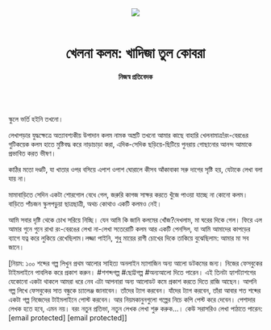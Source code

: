 <div align=center>
<img src=https://images.prothomalo.com/prothomalo-bangla/2021-01/1d75151c-eff9-4e9f-ac28-aebc4618d00f/palo_bangla_og.png />
<br><br>
<h1>খেলনা কলম: খাদিজা তুল কোবরা</h1> 
<h4>নিজস্ব প্রতিবেদক</h4>
<br><br>
</div>

স্কুলে ভর্তি হইনি তখনো।

লেখাপড়ার যুদ্ধক্ষেত্রে অত্যাবশ্যকীয় উপাদান কলম নামক অস্ত্রটি তখনো আমার কাছে বাহারি খেলনামাত্র!রং-বেরঙের গুটিকয়েক কলম হাতে মুষ্টিবদ্ধ করে নাড়াচাড়া করা, এদিক-সেদিক ছড়িয়ে-ছিটিয়ে পুনরায় গোছানোর আনন্দ আমাকে প্রভাবিত করত ভীষণ।

কাঠির মতো দণ্ডটি, যা খাতার ওপর বসিয়ে এপাশ ওপাশ ঘোরালে কীসব আঁকাবাকা সরু দাগের সৃষ্টি হয়, যেটাকে লেখা বলা যায় না।

মামাবাড়িতে সেদিন একটা শোরগোল বেধে গেল, জরুরি কাগজ সাক্ষর করতে খুঁজে পাওয়া যাচ্ছে না কোনো কলম। বাড়িতে পাঁচজন স্কুলপড়ুয়া ছাত্রছাত্রী, অথচ কোথাও একটি কলমও নেই।

আমি সবার দৃষ্টি থেকে চোখ সরিয়ে নিচ্ছি। যেন আমি কি জানি কলমের খোঁজ?দেখলাম, মা ঘরের দিকে গেল। ফিরে এল আমার গুনে গুনে রাখা রং-বেরঙের লেখা না-লেখা সতেরোটি কলম আর একটি পেনসিল, যা আমি আমাদের কাপড়ের ব্যাগে যত্ন করে লুকিয়ে রেখেছিলাম।লজ্জা পাইনি, শুধু মায়ের রাগী চোখের দিকে তাকিয়ে বুঝেছিলাম: আমার মা সব জানে।

[নিয়ম: ১০০ শব্দের গল্প লিখুন প্রথম আলোর সাহিত্য অনলাইন ম্যাগাজিন অন্য আলো ডটকমের জন্য। নিজের ফেসবুকের টাইমলাইনে পাবলিক করে প্রকাশ করুন। #শশব্দগল্প #ছোট্টগল্প #অন্যআলো দিতে পারেন। এই তিনটা হ্যাশট্যাশগের যেকোনো একটা থাকলে আমরা ধরে নেব এটা আপনারা অন্য আলোডট কমে প্রকাশ করতে দিতে রাজি আছেন। আপনি গল্প লিখে ফেসবুকের সাত বন্ধুকে চ্যালেঞ্জ জানাবেন। তাঁদের ট্যাগ করবেন। যাঁদের ট্যাগ করবেন, তাঁরা আবার শত শব্দের একটা গল্প নিজেদের টাইমলাইনে পোস্ট করবেন। আর নিয়মকানুনগুলো গল্পের নিচে কপি পেস্ট করে দেবেন। পেশাদার লেখক হতে হবে, এমন নয়। বরং নতুন প্রতিভা, নতুন লেখক লেখা শুরু করুক...। কেউ সরাসরিও লেখা পাঠাতে পারেন: [email protected] [email protected]]

